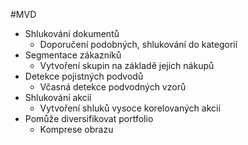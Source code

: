 #MVD
- Shlukování dokumentů 
	- Doporučení podobných, shlukování do kategorií 
- Segmentace zákazníků 
	- Vytvoření skupin na základě jejich nákupů 
- Detekce pojistných podvodů 
	- Včasná detekce podvodných vzorů 
- Shlukování akcií 
	- Vytvoření shluků vysoce korelovaných akcií 
- Pomůže diversifikovat portfolio 
	- Komprese obrazu